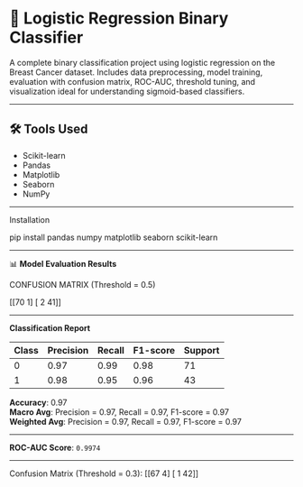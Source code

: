 # 🧠 Logistic Regression Binary Classifier
A complete binary classification project using logistic regression on the Breast Cancer dataset. Includes data preprocessing, model training, evaluation with confusion matrix, ROC-AUC, threshold tuning, and visualization ideal for understanding sigmoid-based classifiers.

---

## 🛠️ Tools Used
- Scikit-learn  
- Pandas  
- Matplotlib  
- Seaborn  
- NumPy  


---
Installation

pip install pandas numpy matplotlib seaborn scikit-learn

----

📊 **Model Evaluation Results**

CONFUSION MATRIX (Threshold = 0.5)

 [[70  1]
 [ 2 41]]

-------

 **Classification Report**

| Class | Precision | Recall | F1-score | Support |
|-------|-----------|--------|----------|---------|
|   0   |   0.97    |  0.99  |   0.98   |   71    |
|   1   |   0.98    |  0.95  |   0.96   |   43    |

**Accuracy**: 0.97  
**Macro Avg**: Precision = 0.97, Recall = 0.97, F1-score = 0.97  
**Weighted Avg**: Precision = 0.97, Recall = 0.97, F1-score = 0.97  

---

**ROC-AUC Score**: `0.9974`

---

Confusion Matrix (Threshold = 0.3):
 [[67  4]
 [ 1 42]]

